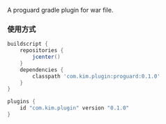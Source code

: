 A proguard gradle plugin for war file.

### 使用方式

```groovy
buildscript {
    repositories {
        jcenter()
    }
    dependencies {
        classpath 'com.kim.plugin:proguard:0.1.0'
    }
}

plugins {
    id "com.kim.plugin" version "0.1.0"
}
```